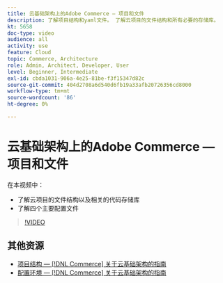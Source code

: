 ```yaml
---
title: 云基础架构上的Adobe Commerce — 项目和文件
description: 了解项目结构和yaml文件。 了解云项目的文件结构和所有必要的存储库。
kt: 5658
doc-type: video
audience: all
activity: use
feature: Cloud
topic: Commerce, Architecture
role: Admin, Architect, Developer, User
level: Beginner, Intermediate
exl-id: cbda1031-906a-4e25-81be-f3f15347d82c
source-git-commit: 404d2708a6d540d6fb19a33afb20726356cd8000
workflow-type: tm+mt
source-wordcount: '86'
ht-degree: 0%

---
```


# 云基础架构上的Adobe Commerce — 项目和文件

在本视频中：

- 了解云项目的文件结构以及相关的代码存储库
- 了解四个主要配置文件

>[!VIDEO](https://video.tv.adobe.com/v/35694?quality=12&learn=on)

## 其他资源

- [项目结构 —  [!DNL Commerce] 关于云基础架构的指南](https://experienceleague.adobe.com/docs/commerce-cloud-service/user-guide/project/file-structure.html)
- [配置环境 —  [!DNL Commerce] 关于云基础架构的指南](https://experienceleague.adobe.com/docs/commerce-cloud-service/user-guide/configure/overview.html)
